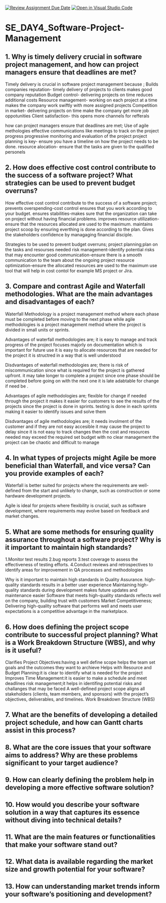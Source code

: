 [![Review Assignment Due Date](https://classroom.github.com/assets/deadline-readme-button-22041afd0340ce965d47ae6ef1cefeee28c7c493a6346c4f15d667ab976d596c.svg)](https://classroom.github.com/a/9pw6JKcu)
[![Open in Visual Studio Code](https://classroom.github.com/assets/open-in-vscode-2e0aaae1b6195c2367325f4f02e2d04e9abb55f0b24a779b69b11b9e10269abc.svg)](https://classroom.github.com/online_ide?assignment_repo_id=18669581&assignment_repo_type=AssignmentRepo)
# SE_DAY4_Software-Project-Management
## 1. Why is timely delivery crucial in software project management, and how can project managers ensure that deadlines are met?
 Timely delivery is  crucial in software project management because ;
 Builds companies reputation- timely delivery of projects to clients makes good company reputation
 Budget control- delivering projects on time reduces additional costs
 Resource management- working on each project at a time makes the company work swiftly with more assigned projects
 Competition in market- delivering projects on time make the company get more job oppotunities
 Client satisfaction- this opens more channels for  refferals 
 
how can project managers ensure that deadlines are met;
Use of agile methologies
effective communications like meetings to track on the project progress
progressive monitoring and evaluation of the project
project planning is key- ensure you have a timeline on how the project needs to be done.
 resource alocation- ensure that the tasks are given to the qualified personels

## 2. How does effective cost control contribute to the success of a software project? What strategies can be used to prevent budget overruns?
How  effective cost control contribute to the success of a software project;
prevents overspending-cost control ensures that you work according to your budget.
ensures stabilities-makes sure that the organization can take on  project without having financial problems.
improves resource utilization- ensure that the resources allocated are used to the maximum.
maintains project scoop by ensuring everthing is done according to the plan.
Gives the stakeholders confidence by managaging financial disciple.

Strategies to be used to prevent budget overruns;
project planning;plan on the tasks and resourses needed
risk management-identify potential risks that may encounter
good communication-ensure there is a smooth communication to the team  about the ongoing project
resource optimization-ensure the allocated resources are used to the maximum
use tool that will help in cost contol for example MS project or Jira.

## 3. Compare and contrast Agile and Waterfall methodologies. What are the main advantages and disadvantages of each?

Waterfall Methodology is a project management method  where each phase must be completed before moving to the next phase  while agile methodologies is a project management method where the project is divided in small units or sprints.

Advantages of waterfall methodologies are;
it is easy to manage and track progress of the project
focuses majorly on documentation which is important for future use
it is easy to allocate resources that are needed for the project
it is structred in a way that is well understood

Disdvantages of waterfall methodologies are;
there is risk of miscommunication since what is required for the project is gathered upfront.
it may take longer to complete a project since one phase should be completed before going on with the next one
it is late adabtable for change if need be .

Advantages of agile methodologies are;
flexible for change if needed through the project
it makes it easier for customers to see the results of the projects since the project is done in sprints.
testing is done in each sprints making it easier to identify issues and solve them

Disdvantages of agile  methodologies are;
it needs involment of the customer and if they are not easy accesible it may cause the project to delay 
since it is not easy to track changes then the cost and resources needed may exceed the required set budget
with no clear management the project can be chaotic and difficult to manage 


## 4. In what types of projects might Agile be more beneficial than Waterfall, and vice versa? Can you provide examples of each?
Waterfall is better suited for projects where the requirements are well-defined from the start and unlikely to change, such as construction or some hardware development projects.

Agile is ideal for projects where flexibility is crucial, such as software development, where requirements may evolve based on feedback and market changes.


## 5. What are some methods for ensuring quality assurance throughout a software project? Why is it important to maintain high standards?

1.Monitor test results
2.bug reports
3.test coverage to assess the effectiveness of testing efforts.
4.Conduct reviews and retrospectives to identify areas for improvement in QA processes and methodologies

Why is it important to maintain high standards in Quality Assurance.
high-quality standards results in a better user experience
Maintaining high-quality standards during development makes future updates and maintenance easier
Software that meets high-quality standards reflects well on the company, building trust with customers
Market Competitiveness; Delivering high-quality software that performs well and meets user expectations is a competitive advantage in the marketplace.


## 6. How does defining the project scope contribute to successful project planning? What is a Work Breakdown Structure (WBS), and why is it useful?
Clarifies Project Objectives:having a well define scope helps the team set goals and the outcomes they want to archieve
Helps with Resource and Budget Planning:it is clear to identify what is needed for the project
Improves Time Management:it is easier to make a schedule and meet deadlines
risk management;it helps in identifing potential risks and challanges that may be faced 
A well-defined project scope aligns all stakeholders (clients, team members, and sponsors) with the project’s objectives, deliverables, and timelines.
 Work Breakdown Structure (WBS)



## 7. What are the benefits of developing a detailed project schedule, and how can Gantt charts assist in this process?
## 8. What are the core issues that your software aims to address? Why are these problems significant to your target audience?
## 9. How can clearly defining the problem help in developing a more effective software solution?
## 10. How would you describe your software solution in a way that captures its essence without diving into technical details?
## 11. What are the main features or functionalities that make your software stand out?
## 12. What data is available regarding the market size and growth potential for your software?
## 13. How can understanding market trends inform your software’s positioning and development?

